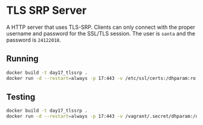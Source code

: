 # TLS SRP Server

A HTTP server that uses TLS-SRP. Clients can only connect with the proper username and password for the SSL/TLS session. The user is `santa` and the password is `24122018`.

## Running

```bash
docker build -t day17_tlssrp .
docker run -d --restart=always -p 17:443 -v /etc/ssl/certs:/dhparam:ro -v /etc/letsencrypt/archive/xmas.rip:/certs:ro --name=day17 day17_tlssrp
```

## Testing

```bash
docker build -t day17_tlssrp .
docker run -d --restart=always -p 17:443 -v /vagrant/.secret/dhparam:/dhparam:ro -v /vagrant/.secret/certs:/certs:ro --name=day17 day17_tlssrp
```